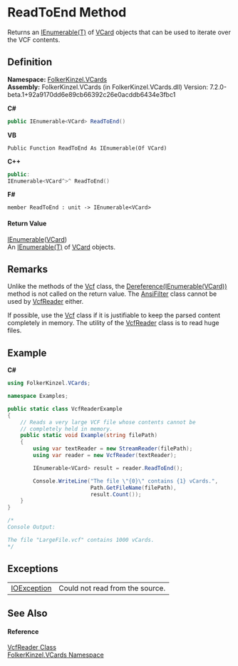 # ReadToEnd Method


Returns an <a href="https://learn.microsoft.com/dotnet/api/system.collections.generic.ienumerable-1" target="_blank" rel="noopener noreferrer">IEnumerable(T)</a> of <a href="23413828-9a4a-2851-b88b-84d0afcb0031.md">VCard</a> objects that can be used to iterate over the VCF contents.



## Definition
**Namespace:** <a href="67dce261-ab8f-dd0a-4c0c-bc2633c1719e.md">FolkerKinzel.VCards</a>  
**Assembly:** FolkerKinzel.VCards (in FolkerKinzel.VCards.dll) Version: 7.2.0-beta.1+92a9170dd6e89cb66392c26e0acddb6434e3fbc1

**C#**
``` C#
public IEnumerable<VCard> ReadToEnd()
```
**VB**
``` VB
Public Function ReadToEnd As IEnumerable(Of VCard)
```
**C++**
``` C++
public:
IEnumerable<VCard^>^ ReadToEnd()
```
**F#**
``` F#
member ReadToEnd : unit -> IEnumerable<VCard> 
```



#### Return Value
<a href="https://learn.microsoft.com/dotnet/api/system.collections.generic.ienumerable-1" target="_blank" rel="noopener noreferrer">IEnumerable</a>(<a href="23413828-9a4a-2851-b88b-84d0afcb0031.md">VCard</a>)  
An <a href="https://learn.microsoft.com/dotnet/api/system.collections.generic.ienumerable-1" target="_blank" rel="noopener noreferrer">IEnumerable(T)</a> of <a href="23413828-9a4a-2851-b88b-84d0afcb0031.md">VCard</a> objects.

## Remarks

Unlike the methods of the <a href="776cc866-d81c-94ea-6b2e-9256ed03ad3b.md">Vcf</a> class, the <a href="45ceb254-bb9d-b0f4-b0a4-e4d070d39e78.md">Dereference(IEnumerable(VCard))</a> method is not called on the return value. The <a href="ca4f9ae6-422e-3a83-0b64-fc82ba7c1b4a.md">AnsiFilter</a> class cannot be used by <a href="8775087e-c6ee-e8d4-8864-269d24ffdd06.md">VcfReader</a> either.

If possible, use the <a href="776cc866-d81c-94ea-6b2e-9256ed03ad3b.md">Vcf</a> class if it is justifiable to keep the parsed content completely in memory. The utility of the <a href="8775087e-c6ee-e8d4-8864-269d24ffdd06.md">VcfReader</a> class is to read huge files.


## Example


**C#**  
``` C#
using FolkerKinzel.VCards;

namespace Examples;

public static class VcfReaderExample
{
    // Reads a very large VCF file whose contents cannot be
    // completely held in memory.
    public static void Example(string filePath)
    {
        using var textReader = new StreamReader(filePath);
        using var reader = new VcfReader(textReader);

        IEnumerable<VCard> result = reader.ReadToEnd();

        Console.WriteLine("The file \"{0}\" contains {1} vCards.",
                          Path.GetFileName(filePath),
                          result.Count());
    }
}

/*
Console Output:

The file "LargeFile.vcf" contains 1000 vCards.
*/
```


## Exceptions
<table>
<tr>
<td><a href="https://learn.microsoft.com/dotnet/api/system.io.ioexception" target="_blank" rel="noopener noreferrer">IOException</a></td>
<td>Could not read from the source.</td></tr>
</table>

## See Also


#### Reference
<a href="8775087e-c6ee-e8d4-8864-269d24ffdd06.md">VcfReader Class</a>  
<a href="67dce261-ab8f-dd0a-4c0c-bc2633c1719e.md">FolkerKinzel.VCards Namespace</a>  
